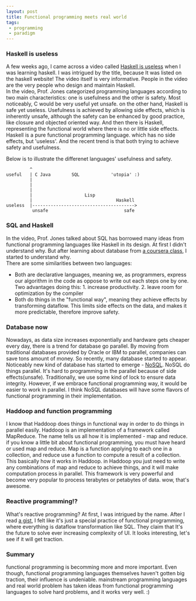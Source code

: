```yaml
---
layout: post
title: Functional programming meets real world
tags:
 - programming
 - paradigm
---
```


### Haskell is useless
A few weeks ago, I came across a video called [Haskell is useless](https://www.youtube.com/watch?v=iSmkqocn0oQ) when I was learning haskell. I was intrigued by the title, because It was listed on the haskell website! The video itself is very informative. People in the video are the very people who design and maintain Haskell. </br>
In the video, Prof. Jones categorized programming languages according to two main characteristics: one is usefulness and the other is safety. Most noticeably, C would be very useful yet unsafe. on the other hand, Haskell is safe yet useless. Usefulness is achieved by allowing side effects, which is inherently unsafe, although the safety can be enhanced by good practice, like closure and objected oriented way. And then there is Haskell, representing the functional world where there is no or little side effects. Haskell is a pure functional programming language. which has no side effects, but 'useless'. And the recent trend is that both trying to achieve safety and usefulness. </br>

<!--break-->

Below is to illustrate the differenet languages' usefulness and safety.

```
         ^ 
useful   | C Java        SQL            'utopia' :)
         |                    
         |
         |
         |                    Lisp
         |                                Haskell
useless  |--------------------------------------->
          unsafe                             safe
```

### SQL and Haskell
In the video, Prof. Jones talked about SQL has borrowed many ideas from functional programming languages like Haskell in its design. At first I didn't understand why. But after learning about database from [a coursera class](https://www.coursera.org/course/datasci), I started to understand why.</br>
There are some similarities between two languages:

- Both are declarative languages, meaning we, as programmers, express our algorithm in the code as oppose to write out each steps one by one. Two advantages doing this: 1. increase productivity. 2. leave room for optimization by the compiler
- Both do things in the "functional way", meaning they achieve effects by transforming dataflow. This limits side effects on the data, and makes it more predictable, therefore improve safety.

### Database now
Nowadays, as data size increases exponentially and hardware gets cheaper every day, there is a trend for database go parallel. By moving from traditional databases provided by Oracle or IBM to parallel, companies can save tons amount of money. So recently, many database started to appear. Noticeably new kind of database has started to emerge - [NoSQL](http://en.wikipedia.org/wiki/NoSQL). NoSQL do things parallel. It's hard to programming in the parallel because of side effects(unsafe). Traditionally, we use some kind of lock to ensure data integrity. However, if we embrace functional programming way, it would be easier to work in parallel. I think NoSQL databases will have some flavors of functional programming in their implementation. 

### Haddoop and function programming
I know that Haddoop does things in functional way in order to do things in parallel easily. Haddoop is an implementation of a framework called MapReduce. The name tells us all how it is implemented - map and reduce. if you know a little bit about functional programming, you must have heard or used map and reduce. Map is a function applying to each one in a collection, and reduce use a function to compute a result of a collection. This basically how it works in Haddoop. in Haddoop you just need to write any combinations of map and reduce to achieve things, and it will make computation process in parallel. This framework is very powerful and become very popular to process terabytes or petabytes of data. wow, that's awesome.

### Reactive programming!?
What's reactive programming? At first, I was intrigued by the name. After I read [a gist](https://gist.github.com/staltz/868e7e9bc2a7b8c1f754), I felt like it's just a special practice of functional programming, where everything is dataflow transformation like SQL. They claim that It's the future to solve ever increasing complexity of UI. It looks interesting, let's see if it will get traction.

### Summary
functional programming is becomming more and more important. Even though, functional programming languages themselves haven't gotten big traction, their influence is undeniable. mainstream programming languages and real world problem has taken ideas from functional programming languages to solve hard problems, and it works very well. :)





